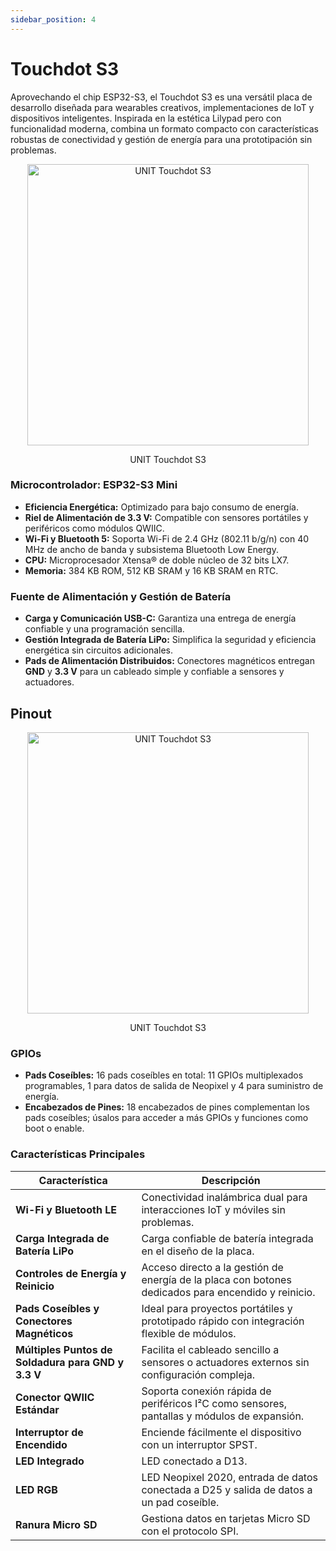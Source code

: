 ```yaml
---
sidebar_position: 4
---
```


# Touchdot S3 

Aprovechando el chip ESP32-S3, el Touchdot S3 es una versátil placa de desarrollo diseñada para wearables creativos, implementaciones de IoT y dispositivos inteligentes. Inspirada en la estética Lilypad pero con funcionalidad moderna, combina un formato compacto con características robustas de conectividad y gestión de energía para una prototipación sin problemas.

<div align="center">
  <a href="https://github.com/UNIT-Electronics-MX/unit_touchdot_s3/blob/main/docs/unit_touchdot_s3_product_brief.pdf" target="_blank"><img src="https://raw.githubusercontent.com/UNIT-Electronics-MX/unit_touchdot_s3/refs/heads/main/hardware/resources/unit_top_V_0_1_2_ue0072_Touch-Dot-S3.png" width="450px" alt="UNIT Touchdot S3"/></a>
  <p>UNIT Touchdot S3</p>
</div>

### Microcontrolador: ESP32-S3 Mini

- **Eficiencia Energética:** Optimizado para bajo consumo de energía.
- **Riel de Alimentación de 3.3 V:** Compatible con sensores portátiles y periféricos como módulos QWIIC.
- **Wi-Fi y Bluetooth 5:** Soporta Wi-Fi de 2.4 GHz (802.11 b/g/n) con 40 MHz de ancho de banda y subsistema Bluetooth Low Energy.
- **CPU:** Microprocesador Xtensa® de doble núcleo de 32 bits LX7.
- **Memoria:** 384 KB ROM, 512 KB SRAM y 16 KB SRAM en RTC.

### Fuente de Alimentación y Gestión de Batería

- **Carga y Comunicación USB-C:** Garantiza una entrega de energía confiable y una programación sencilla.
- **Gestión Integrada de Batería LiPo:** Simplifica la seguridad y eficiencia energética sin circuitos adicionales.
- **Pads de Alimentación Distribuidos:** Conectores magnéticos entregan **GND** y **3.3 V** para un cableado simple y confiable a sensores y actuadores.

## Pinout

<div align="center">
  <img src="https://raw.githubusercontent.com/UNIT-Electronics-MX/unit_touchdot_s3/refs/heads/main/hardware/resources/unit_pinout_v_0_1_3_ue0072_touch_dot_s3_en.png" width="450px" alt="UNIT Touchdot S3"/>
  <p>UNIT Touchdot S3</p>
</div>

### GPIOs

- **Pads Coseíbles:** 16 pads coseíbles en total: 11 GPIOs multiplexados programables, 1 para datos de salida de Neopixel y 4 para suministro de energía.
- **Encabezados de Pines:** 18 encabezados de pines complementan los pads coseíbles; úsalos para acceder a más GPIOs y funciones como boot o enable.

### Características Principales

| Característica                              | Descripción                                                                                                     |
|---------------------------------------------|-----------------------------------------------------------------------------------------------------------------|
| **Wi-Fi y Bluetooth LE**                    | Conectividad inalámbrica dual para interacciones IoT y móviles sin problemas.                                   |
| **Carga Integrada de Batería LiPo**         | Carga confiable de batería integrada en el diseño de la placa.                                                  |
| **Controles de Energía y Reinicio**         | Acceso directo a la gestión de energía de la placa con botones dedicados para encendido y reinicio.             |
| **Pads Coseíbles y Conectores Magnéticos**  | Ideal para proyectos portátiles y prototipado rápido con integración flexible de módulos.                       |
| **Múltiples Puntos de Soldadura para GND y 3.3 V** | Facilita el cableado sencillo a sensores o actuadores externos sin configuración compleja.                     |
| **Conector QWIIC Estándar**                 | Soporta conexión rápida de periféricos I²C como sensores, pantallas y módulos de expansión.                     |
| **Interruptor de Encendido**                | Enciende fácilmente el dispositivo con un interruptor SPST.                                                     |
| **LED Integrado**                           | LED conectado a D13.                                                                                            |
| **LED RGB**                                 | LED Neopixel 2020, entrada de datos conectada a D25 y salida de datos a un pad coseíble.                        |
| **Ranura Micro SD**                         | Gestiona datos en tarjetas Micro SD con el protocolo SPI.                                                       |
